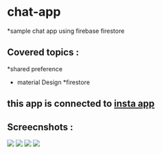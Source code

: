  # chat-app
*sample chat app using firebase firestore 

## Covered topics :
*shared preference 
* material Design 
*firestore
## this app is connected to [insta app](https://github.com/ahmedsamir9/insta-app)
## Screecnshots :
![](p1.jpeg )
![](p2.jpeg)
![](p3.jpeg)
![](p4.jpeg)
